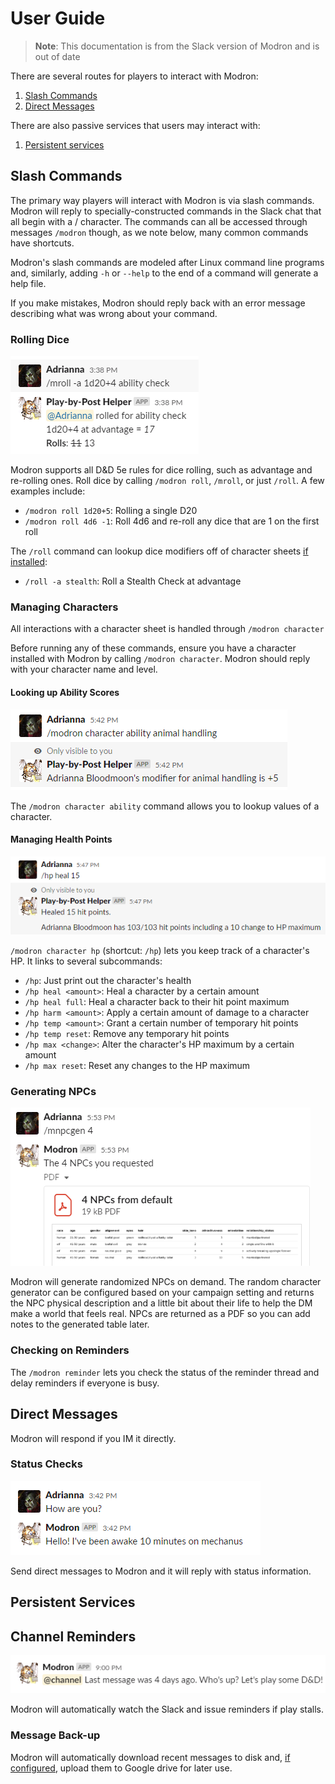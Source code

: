 # User Guide

> **Note**: This documentation is from the Slack version of Modron and is out of date 

There are several routes for players to interact with Modron:

1. [Slash Commands](#slash-commands)
2. [Direct Messages](#direct-messages)

There are also passive services that users may interact with:

1. [Persistent services](#persistent-services)

## Slash Commands

The primary way players will interact with Modron is via slash commands.
Modron will reply to specially-constructed commands in the Slack chat that all
begin with a / character.
The commands can all be accessed through messages `/modron` though,
as we note below, many common commands have shortcuts.

Modron's slash commands are modeled after Linux command line programs
and, similarly, adding `-h` or `--help` to the end of a command 
will generate a help file.

If you make mistakes, Modron should reply back with an error message
describing what was wrong about your command. 

### Rolling Dice

![rolling_dice](img/roll-command.png)

Modron supports all D&D 5e rules for dice rolling, such
as advantage and re-rolling ones.
Roll dice by calling `/modron roll`, `/mroll`, or just `/roll`.
A few examples include:

   - `/modron roll 1d20+5`: Rolling a single D20
   - `/modron roll 4d6 -1`: Roll 4d6 and re-roll any dice that are 1 on the first roll

The `/roll` command can lookup dice modifiers off of character sheets
[if installed](installation.md#adding-character-sheets):

   - `/roll -a stealth`: Roll a Stealth Check at advantage
   
### Managing Characters

All interactions with a character sheet is handled through `/modron character`

Before running any of these commands, ensure you have a character installed with Modron
by calling `/modron character`. Modron should reply with your character name and level.

#### Looking up Ability Scores

![ability-lookup](img/ability-lookup.png)

The `/modron character ability` command allows you to lookup values of a character.

#### Managing Health Points

![manage-hp](img/manage-hp.png)

`/modron character hp` (shortcut: `/hp`) lets you keep track of a character's HP. 
It links to several subcommands:

   - `/hp`: Just print out the character's health
   - `/hp heal <amount>`: Heal a character by a certain amount 
   - `/hp heal full`: Heal a character back to their hit point maximum 
   - `/hp harm <amount>`: Apply a certain amount of damage to a character
   - `/hp temp <amount>`: Grant a certain number of temporary hit points
   - `/hp temp reset`: Remove any temporary hit points 
   - `/hp max <change>`: Alter the character's HP maximum by a certain amount
   - `/hp max reset`: Reset any changes to the HP maximum
   
### Generating NPCs

![npc-generator](img/npc-generator.png)

Modron will generate randomized NPCs on demand. 
The random character generator can be configured based on your campaign setting
and returns the NPC physical description and a little bit about their life
to help the DM make a world that feels real.
NPCs are returned as a PDF so you can add notes to the generated table later.

### Checking on Reminders

The `/modron reminder` lets you check the status of the reminder thread and
delay reminders if everyone is busy.

## Direct Messages

Modron will respond if you IM it directly.

### Status Checks

![status](img/checkin.png)

Send direct messages to Modron and it will reply with status information.  

## Persistent Services

## Channel Reminders

![reminder](img/reminder.png) 

Modron will automatically watch the Slack and issue reminders if play stalls.

### Message Back-up

Modron will automatically download recent messages to disk and, 
[if configured](installation.md#backing-up-to-google-drive), upload them to Google drive for later use.
